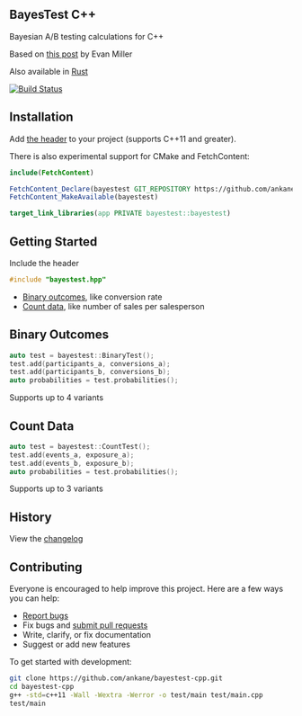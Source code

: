 ## BayesTest C++

Bayesian A/B testing calculations for C++

Based on [this post](https://www.evanmiller.org/bayesian-ab-testing.html) by Evan Miller

Also available in [Rust](https://github.com/ankane/bayestest-rust)

[![Build Status](https://github.com/ankane/bayestest-cpp/actions/workflows/build.yml/badge.svg)](https://github.com/ankane/bayestest-cpp/actions)

## Installation

Add [the header](https://raw.githubusercontent.com/ankane/bayestest-cpp/v0.1.0/include/bayestest.hpp) to your project (supports C++11 and greater).

There is also experimental support for CMake and FetchContent:

```cmake
include(FetchContent)

FetchContent_Declare(bayestest GIT_REPOSITORY https://github.com/ankane/bayestest-cpp.git GIT_TAG 758400cf9f9c601d09ebda7fc9bb84a4cb9c367d)
FetchContent_MakeAvailable(bayestest)

target_link_libraries(app PRIVATE bayestest::bayestest)
```

## Getting Started

Include the header

```cpp
#include "bayestest.hpp"
```

- [Binary outcomes](#binary-outcomes), like conversion rate
- [Count data](#count-data), like number of sales per salesperson

## Binary Outcomes

```cpp
auto test = bayestest::BinaryTest();
test.add(participants_a, conversions_a);
test.add(participants_b, conversions_b);
auto probabilities = test.probabilities();
```

Supports up to 4 variants

## Count Data

```cpp
auto test = bayestest::CountTest();
test.add(events_a, exposure_a);
test.add(events_b, exposure_b);
auto probabilities = test.probabilities();
```

Supports up to 3 variants

## History

View the [changelog](https://github.com/ankane/bayestest-cpp/blob/master/CHANGELOG.md)

## Contributing

Everyone is encouraged to help improve this project. Here are a few ways you can help:

- [Report bugs](https://github.com/ankane/bayestest-cpp/issues)
- Fix bugs and [submit pull requests](https://github.com/ankane/bayestest-cpp/pulls)
- Write, clarify, or fix documentation
- Suggest or add new features

To get started with development:

```sh
git clone https://github.com/ankane/bayestest-cpp.git
cd bayestest-cpp
g++ -std=c++11 -Wall -Wextra -Werror -o test/main test/main.cpp
test/main
```

